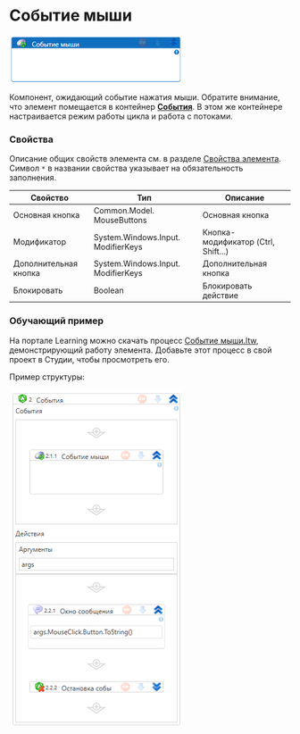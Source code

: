 # Событие мыши

![](<../../../../.gitbook/assets/image (49).png>)

Компонент, ожидающий событие нажатия мыши. Обратите внимание, что элемент помещается в контейнер [**События**](https://docs.primo-rpa.ru/primo-rpa/g_elements/el_basic/els_desktop/els_events/el_events). В этом же контейнере настраивается режим работы цикла и работа с потоками.

### Свойства
Описание общих свойств элемента см. в разделе [Свойства элемента](https://docs.primo-rpa.ru/primo-rpa/primo-studio/process/elements#svoistva-elementa).\
Символ `*` в названии свойства указывает на обязательность заполнения.

| Свойство              | Тип                                | Описание                            |
| --------------------- | ---------------------------------- | ----------------------------------- |
| Основная кнопка       | Common.Model. MouseButtons         | Основная кнопка                     |
| Модификатор           | System.Windows.Input. ModifierKeys | Кнопка-модификатор (Ctrl, Shift...) |
| Дополнительная кнопка | System.Windows.Input. ModifierKeys | Дополнительная кнопка               |
| Блокировать           | Boolean                            | Блокировать действие                |

### Обучающий пример

На портале Learning можно скачать процесс [Событие мыши.ltw](https://github.com/PrimoRPA/Learning/blob/master/StudioActivities/Ru/%D0%A0%D0%B0%D0%B1%D0%BE%D1%87%D0%B8%D0%B9%20%D1%81%D1%82%D0%BE%D0%BB/%D0%A1%D0%BE%D0%B1%D1%8B%D1%82%D0%B8%D1%8F/%D0%A1%D0%BE%D0%B1%D1%8B%D1%82%D0%B8%D0%B5%20%D0%BC%D1%8B%D1%88%D0%B8.ltw), демонстрирующий работу элемента. Добавьте этот процесс в свой проект в Студии, чтобы просмотреть его.

Пример структуры:

![](<../../../../.gitbook/assets/mouse-trigger.png>)

